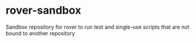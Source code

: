 # rover-sandbox
Sandbox repository for rover to run test and single-use scripts that are not bound to another repository
